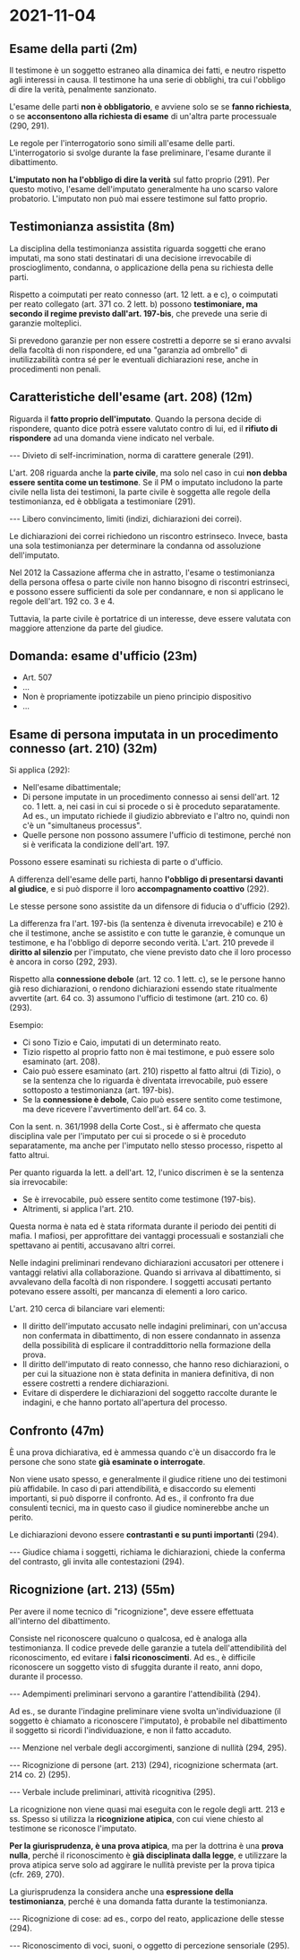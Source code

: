 # 2021-11-04

<!-- vim:set spelllang=it: -->

<!--
3.9: esame delle parti.
3.10: confronti, ricognizioni.
-->

## Esame della parti (2m)

Il testimone è un soggetto estraneo alla dinamica dei fatti, e neutro rispetto agli interessi in causa.
Il testimone ha una serie di obblighi, tra cui l'obbligo di dire la verità, penalmente sanzionato.

L'esame delle parti **non è obbligatorio**, e avviene solo se se **fanno richiesta**, o se **acconsentono alla
richiesta di esame** di un'altra parte processuale (290, 291).

Le regole per l'interrogatorio sono simili all'esame delle parti.
L'interrogatorio si svolge durante la fase preliminare, l'esame durante il dibattimento.

**L'imputato non ha l'obbligo di dire la verità** sul fatto proprio (291).
Per questo motivo, l'esame dell'imputato generalmente ha uno scarso valore probatorio.
L'imputato non può mai essere testimone sul fatto proprio.

## Testimonianza assistita (8m)

La disciplina della testimonianza assistita riguarda soggetti che erano imputati, ma sono stati destinatari di una
decisione irrevocabile di proscioglimento, condanna, o applicazione della pena su richiesta delle parti.

Rispetto a coimputati per reato connesso (art. 12 lett. a e c), o coimputati per reato collegato (art. 371 co. 2 lett. b) possono **testimoniare, ma secondo il regime previsto dall'art. 197-bis**, che prevede una serie di garanzie
molteplici.

Si prevedono garanzie per non essere costretti a deporre se si erano avvalsi della facoltà di non rispondere, ed una
"garanzia ad ombrello" di inutilizzabilità contra sé per le eventuali dichiarazioni rese, anche in procedimenti non
penali.

## Caratteristiche dell'esame (art. 208) (12m)

Riguarda il **fatto proprio dell'imputato**.
Quando la persona decide di rispondere, quanto dice potrà essere valutato contro di lui, ed il **rifiuto di
rispondere** ad una domanda viene indicato nel verbale.

--- Divieto di self-incrimination, norma di carattere generale (291).

L'art. 208 riguarda anche la **parte civile**, ma solo nel caso in cui **non debba essere sentita come un testimone**.
Se il PM o imputato includono la parte civile nella lista dei testimoni, la parte civile è soggetta alle regole della
testimonianza, ed è obbligata a testimoniare (291).

--- Libero convincimento, limiti (indizi, dichiarazioni dei correi).

Le dichiarazioni dei correi richiedono un riscontro estrinseco.
Invece, basta una sola testimonianza per determinare la condanna od assoluzione dell'imputato.

Nel 2012 la Cassazione afferma che in astratto, l'esame o testimonianza della persona offesa o parte civile non hanno bisogno di riscontri estrinseci, e possono essere sufficienti da sole per condannare, e non si applicano le regole dell'art. 192 co. 3 e 4.

Tuttavia, la parte civile è portatrice di un interesse, deve essere valutata con maggiore attenzione da parte del giudice.

## Domanda: esame d'ufficio (23m)


- Art. 507
- ...
- Non è propriamente ipotizzabile un pieno principio dispositivo
- ...

## Esame di persona imputata in un procedimento connesso (art. 210) (32m)

Si applica (292):

* Nell'esame dibattimentale;
* Di persone imputate in un procedimento connesso ai sensi dell'art. 12 co. 1 lett. a, nei casi in cui si procede o si è proceduto separatamente. Ad es., un imputato richiede il giudizio abbreviato e l'altro no, quindi non c'è un "simultaneus processus".
* Quelle persone non possono assumere l'ufficio di testimone, perché non si è verificata la condizione dell'art. 197.

Possono essere esaminati su richiesta di parte o d'ufficio.

A differenza dell'esame delle parti, hanno **l'obbligo di presentarsi davanti al giudice**, e si può disporre il loro **accompagnamento coattivo** (292).

Le stesse persone sono assistite da un difensore di fiducia o d'ufficio (292).

La differenza fra l'art. 197-bis (la sentenza è divenuta irrevocabile) e 210 è che il testimone, anche se assistito e con tutte le garanzie, è comunque un testimone, e ha l'obbligo di deporre secondo verità.
L'art. 210 prevede il **diritto al silenzio** per l'imputato, che viene previsto dato che il loro processo è ancora in corso (292, 293).

Rispetto alla **connessione debole** (art. 12 co. 1 lett. c), se le persone hanno già reso dichiarazioni, o rendono dichiarazioni essendo state ritualmente avvertite (art. 64 co. 3) assumono l'ufficio di testimone (art. 210 co. 6) (293).

Esempio:

* Ci sono Tizio e Caio, imputati di un determinato reato.
* Tizio rispetto al proprio fatto non è mai testimone, e può essere solo esaminato (art. 208).
* Caio può essere esaminato (art. 210) rispetto al fatto altrui (di Tizio), o se la sentenza che lo riguarda è diventata irrevocabile, può essere sottoposto a testimonianza (art. 197-bis).
* Se la **connessione è debole**, Caio può essere sentito come testimone, ma deve ricevere l'avvertimento dell'art. 64 co. 3.

Con la sent. n. 361/1998 della Corte Cost., si è affermato che questa disciplina vale per l'imputato per cui si procede o si è proceduto separatamente, ma anche per l'imputato nello stesso processo, rispetto al fatto altrui.

Per quanto riguarda la lett. a dell'art. 12, l'unico discrimen è se la sentenza sia irrevocabile:

* Se è irrevocabile, può essere sentito come testimone (197-bis).
* Altrimenti, si applica l'art. 210.

Questa norma è nata ed è stata riformata durante il periodo dei pentiti di mafia.
I mafiosi, per approfittare dei vantaggi processuali e sostanziali che spettavano ai pentiti, accusavano altri correi.

Nelle indagini preliminari rendevano dichiarazioni accusatori per ottenere i vantaggi relativi alla collaborazione.
Quando si arrivava al dibattimento, si avvalevano della facoltà di non rispondere.
I soggetti accusati pertanto potevano essere assolti, per mancanza di elementi a loro carico.

L'art. 210 cerca di bilanciare vari elementi:

* Il diritto dell'imputato accusato nelle indagini preliminari, con un'accusa non confermata in dibattimento, di non essere condannato in assenza della possibilità di esplicare il contraddittorio nella formazione della prova.
* Il diritto dell'imputato di reato connesso, che hanno reso dichiarazioni, o per cui la situazione non è stata definita in maniera definitiva, di non essere costretti a rendere dichiarazioni.
* Evitare di disperdere le dichiarazioni del soggetto raccolte durante le indagini, e che hanno portato all'apertura del processo.

## Confronto (47m)

È una prova dichiarativa, ed è ammessa quando c'è un disaccordo fra le persone che sono state **già esaminate o interrogate**.

Non viene usato spesso, e generalmente il giudice ritiene uno dei testimoni più affidabile.
In caso di pari attendibilità, e disaccordo su elementi importanti, si può disporre il confronto.
Ad es., il confronto fra due consulenti tecnici, ma in questo caso il giudice nominerebbe anche un perito.

Le dichiarazioni devono essere **contrastanti e su punti importanti** (294).

--- Giudice chiama i soggetti, richiama le dichiarazioni, chiede la conferma del contrasto, gli invita alle contestazioni (294).

## Ricognizione (art. 213) (55m)

Per avere il nome tecnico di "ricognizione", deve essere effettuata all'interno del dibattimento.

Consiste nel riconoscere qualcuno o qualcosa, ed è analoga alla testimonianza.
Il codice prevede delle garanzie a tutela dell'attendibilità del riconoscimento, ed evitare i **falsi riconoscimenti**.
Ad es., è difficile riconoscere un soggetto visto di sfuggita durante il reato, anni dopo, durante il processo.

--- Adempimenti preliminari servono a garantire l'attendibilità (294).

Ad es., se durante l'indagine preliminare viene svolta un'individuazione (il soggetto è chiamato a riconoscere l'imputato), è probabile nel dibattimento il soggetto si ricordi l'individuazione, e non il fatto accaduto.

--- Menzione nel verbale degli accorgimenti, sanzione di nullità (294, 295).

--- Ricognizione di persone (art. 213) (294), ricognizione schermata (art. 214 co. 2) (295).

--- Verbale include preliminari, attività ricognitiva (295).

La ricognizione non viene quasi mai eseguita con le regole degli artt. 213 e ss.
Spesso si utilizza la **ricognizione atipica**, con cui viene chiesto al testimone se riconosce l'imputato.

**Per la giurisprudenza, è una prova atipica**, ma per la dottrina è una **prova nulla**, perché il riconoscimento è **già disciplinata dalla legge**, e utilizzare la prova atipica serve solo ad aggirare le nullità previste per la prova tipica (cfr. 269, 270).

La giurisprudenza la considera anche una **espressione della testimonianza**, perché è una domanda fatta durante la testimonianza.

--- Ricognizione di cose: ad es., corpo del reato, applicazione delle stesse (294).

--- Riconoscimento di voci, suoni, o oggetto di percezione sensoriale (295).
